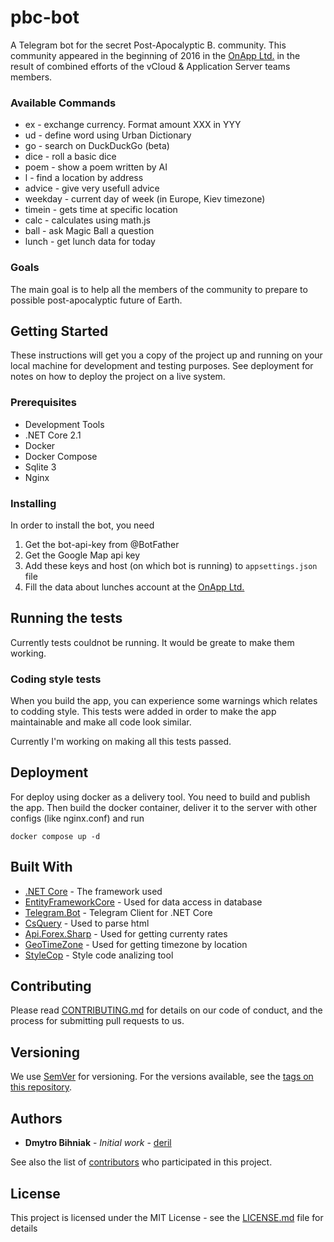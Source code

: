 # pbc-bot

A Telegram bot for the secret Post-Apocalyptic B. community. This community appeared in the beginning of 2016 in the [OnApp Ltd.](http://www.onapp.com) in the result of combined efforts of the vCloud & Application Server teams members.

### Available Commands

- ex - exchange currency. Format amount XXX in YYY
- ud - define word using Urban Dictionary
- go - search on DuckDuckGo (beta)
- dice - roll a basic dice
- poem - show a poem written by AI
- l - find a location by address
- advice - give very usefull advice
- weekday - current day of week (in Europe, Kiev timezone)
- timein - gets time at specific location
- calc - calculates using math.js
- ball - ask Magic Ball a question
- lunch - get lunch data for today


### Goals

The main goal is to help all the members of the community to prepare to possible post-apocalyptic future of Earth.

## Getting Started

These instructions will get you a copy of the project up and running on your local machine for development and testing purposes. See deployment for notes on how to deploy the project on a live system.

### Prerequisites

- Development Tools
- .NET Core 2.1
- Docker
- Docker Compose
- Sqlite 3
- Nginx

### Installing

In order to install the bot, you need
1. Get the bot-api-key from @BotFather
2. Get the Google Map api key
3. Add these keys and host (on which bot is running) to `appsettings.json` file
4. Fill the data about lunches account at the [OnApp Ltd.](http://www.onapp.com)

## Running the tests

Currently tests couldnot be running. It would be greate to make them working.

### Coding style tests

When you build the app, you can experience some warnings which relates to codding style. This tests were added in order to make the app maintainable and make all code look similar.

Currently I'm working on making all this tests passed.

## Deployment

For deploy using docker as a delivery tool. You need to build and publish the app. Then build the docker container, deliver it to the server with other configs (like nginx.conf) and run 

```docker compose up -d```

## Built With

* [.NET Core](https://github.com/dotnet/core) - The framework used
* [EntityFrameworkCore](https://github.com/aspnet/EntityFrameworkCore) - Used for data access in database
* [Telegram.Bot](https://github.com/TelegramBots/telegram.bot) - Telegram Client for .NET Core
* [CsQuery](https://github.com/zone117x/CsQuery/) - Used to parse html
* [Api.Forex.Sharp](https://github.com/ApiForex/Api.Forex.Sharp) - Used for getting currenty rates
* [GeoTimeZone](https://github.com/mj1856/GeoTimeZone) - Used for getting timezone by location
* [StyleCop](https://github.com/DotNetAnalyzers/StyleCopAnalyzers) - Style code analizing tool

## Contributing

Please read [CONTRIBUTING.md](https://gist.github.com/PurpleBooth/b24679402957c63ec426) for details on our code of conduct, and the process for submitting pull requests to us.

## Versioning

We use [SemVer](http://semver.org/) for versioning. For the versions available, see the [tags on this repository](https://github.com/deril/jewish-bot-c/tags).

## Authors

* **Dmytro Bihniak** - *Initial work* - [deril](https://github.com/deril)

See also the list of [contributors](https://github.com/deril/jewish-bot-c/contributors) who participated in this project.

## License

This project is licensed under the MIT License - see the [LICENSE.md](LICENSE.md) file for details
